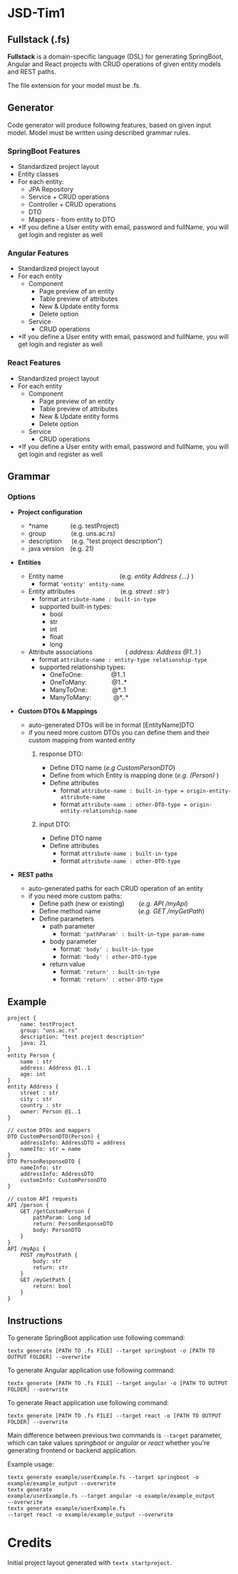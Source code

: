 # JSD-Tim1

## Fullstack (.fs)

<b>Fullstack</b> is a domain-specific language (DSL)  for generating SpringBoot, Angular and React projects with CRUD operations of given entity models and REST paths. 

The file extension for your model must be .fs.

## Generator

Code generator will produce following features, based on given input model.
Model must be written using described grammar rules.

### SpringBoot Features

- Standardized project layout
- Entity classes
- For each entity:
  - JPA Repository
  - Service + CRUD operations
  - Controller + CRUD operations
  - DTO
  - Mappers - from entity to DTO
- *If you define a User entity with email, password and fullName, you will get login and register as well

### Angular Features
- Standardized project layout
- For each entity
  - Component
    - Page preview of an entity
    - Table preview of attributes
    - New & Update entity forms
    - Delete option
  - Service 
    - CRUD operations
- *If you define a User entity with email, password and fullName, you will get login and register as well

### React Features
- Standardized project layout
- For each entity
  - Component
    - Page preview of an entity
    - Table preview of attributes
    - New & Update entity forms
    - Delete option
  - Service 
    - CRUD operations
- *If you define a User entity with email, password and fullName, you will get login and register as well
  
  
## Grammar

### Options

- <b>Project configuration</b>
  - *name &emsp;&emsp;&emsp; (e.g. testProject) 
  - group&emsp;&emsp;&emsp;&emsp;(e.g. uns.ac.rs)
  - description &emsp; (e.g. "test project description")
  - java version&emsp;(e.g.  21)
  

- <b>Entities</b>
  - Entity name&emsp;&emsp;&emsp;&emsp;&emsp;&emsp;&emsp;&emsp;&emsp;(e.g. <i>entity Address {...}</i> )
    - format `'entity' entity-name`
  - Entity attributes &emsp;&emsp;&emsp;&emsp;&emsp;&emsp;&emsp;(e.g. <i> street : str</i> )
    - format `attribute-name : built-in-type` 
    - supported built-in types: 
      - bool 
      - str 
      - int 
      - float 
      - long
  - Attribute associations &emsp;&emsp;&emsp;&emsp;&emsp;(  <i> address: Address @1..1</i>  )
    - format `attribute-name : entity-type relationship-type` 
    - supported relationship types:
        - OneToOne: &emsp;&emsp;&emsp;&emsp; @1..1
        - OneToMany:&emsp;&emsp;&emsp;&emsp;@1..* 
        - ManyToOne:&emsp;&emsp;&emsp;&emsp;@*..1
        - ManyToMany: &emsp;&emsp;&emsp; @\*..\*


- <b>Custom DTOs & Mappings</b>
  - auto-generated DTOs will be in format [EntityName]DTO
  - if you need more custom DTOs you can define them and their custom mapping from wanted entity
    1. response DTO:
        - Define DTO name  (<i>e.g CustomPersonDTO</i>)
        - Define from which Entity is mapping done (<i>e.g. (Person) </i>)
        - Define attributes 
          - format `attribute-name : built-in-type = origin-entity-attribute-name`
          - format `attribute-name : other-DTO-type = origin-entity-relationship-name` 
          
    2. input DTO:
        - Define DTO name
        - Define attributes
          - format `attribute-name : built-in-type`
          - format `attribute-name : other-DTO-type` 


- <b>REST paths</b>
  - auto-generated paths for each CRUD operation of an entity
  - if you need more custom paths:
    - Define path (new or existing)  &emsp;&emsp;(<i>e.g. API /myApi</i>)
    - Define method name&emsp;&emsp;&emsp;&emsp;&emsp;&emsp;(<i>e.g. GET /myGetPath</i>)
    - Define parameters
      - path parameter
        - format: `'pathParam' : built-in-type param-name`
      - body parameter
        - format: `'body' : built-in-type`
        - format: `'body' : other-DTO-type`
      - return value 
        - format: `'return' : built-in-type`
        - format: `'return' : other-DTO-type`

## Example

```
project {
    name: testProject
    group: "uns.ac.rs"
    description: "test project description"
    java: 21
}
entity Person {
    name : str
    address: Address @1..1
    age: int
}
entity Address {
    street : str
    city : str
    country : str
    owner: Person @1..1
}

// custom DTOs and mappers
DTO CustomPersonDTO(Person) {
    addressInfo: AddressDTO = address
    nameIfo: str = name
}
DTO PersonResponseDTO {
    nameInfo: str
    addressInfo: AddressDTO
    customInfo: CustomPersonDTO
}

// custom API requests
API /person {
    GET /getCustomPerson {
        pathParam: Long id
        return: PersonResponseDTO
        body: PersonDTO
    }
}
API /myApi {
    POST /myPostPath {
        body: str
        return: str
    }
    GET /myGetPath {
        return: bool
    }
}
```


## Instructions

To generate SpringBoot application use following command:
```
textx generate [PATH TO .fs FILE] --target springboot -o [PATH TO OUTPUT FOLDER] --overwrite
```

To generate Angular application use following command:
```
textx generate [PATH TO .fs FILE] --target angular -o [PATH TO OUTPUT FOLDER] --overwrite
```

To generate React application use following command:
```
textx generate [PATH TO .fs FILE] --target react -o [PATH TO OUTPUT FOLDER] --overwrite
```

Main difference between previous two commands is `--target` parameter, which can take values
<i>springboot</i> or <i>angular</i> or <i>react</i> whether you're generating frontend or backend application.

Example usage:

<code>textx generate example/userExample.fs --target springboot -o example/example_output --overwrite</code>
<br>
<code>textx generate example/userExample.fs --target angular -o example/example_output --overwrite</code>
<br>
<code>textx generate example/userExample.fs --target react -o example/example_output --overwrite</code>


# Credits

Initial project layout generated with `textx startproject`.
